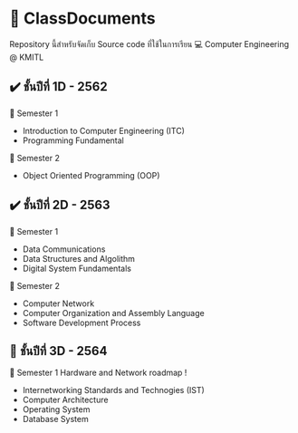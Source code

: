 # :beginner: ClassDocuments

Repository นี้สำหรับจัดเก็บ Source code ที่ใช้ในการเรียน :computer: Computer Engineering @ KMITL

## :heavy_check_mark: ชั้นปีที่ 1D - 2562

:blue_book: Semester 1

- Introduction to Computer Engineering (ITC)
- Programming Fundamental

:blue_book: Semester 2

- Object Oriented Programming (OOP)

## :heavy_check_mark: ชั้นปีที่ 2D - 2563

:blue_book: Semester 1

- Data Communications
- Data Structures and Algolithm
- Digital System Fundamentals

:blue_book: Semester 2

- Computer Network
- Computer Organization and Assembly Language
- Software Development Process

## :pushpin: ชั้นปีที่ 3D - 2564

:blue_book: Semester 1
Hardware and Network roadmap !

- Internetworking Standards and Technogies (IST)
- Computer Architecture
- Operating System
- Database System
